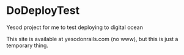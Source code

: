 DoDeployTest
============

Yesod project for me to test deploying to digital ocean

This site is available at yesodonrails.com (no www), but this is just a temporary thing.
